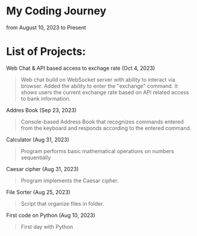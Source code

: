 # My Coding Journey
from August 10, 2023 to Present

# List of Projects:

Web Chat & API based access to exchage rate (Oct 4, 2023)
> Web chat build on WebSocket server with ability to interact via browser. Added the ability to enter the "exchange" command. It shows users the current exchange rate based on API related access to bank information. 

Addres Book (Sep 23, 2023)
> Сonsole-based Address Book that recognizes commands entered from the keyboard and responds according to the entered command.

Calculator (Aug 31, 2023)
> Program performs basic mathematical operations on numbers sequentially

Caesar cipher (Aug 31, 2023)
> Program implements the Caesar cipher.

File Sorter (Aug 25, 2023)
> Script that organize files in folder.

First code on Python (Aug 10, 2023)
> First day with Python
